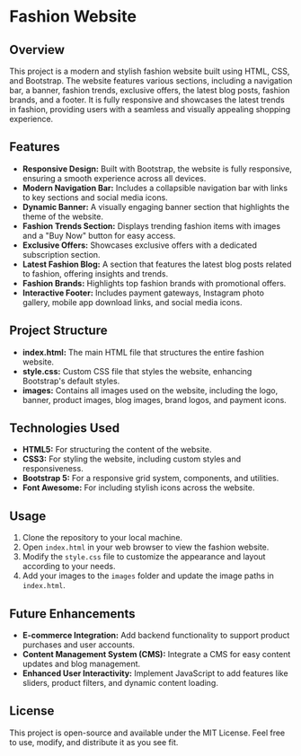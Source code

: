 # Fashion Website

## Overview

This project is a modern and stylish fashion website built using HTML, CSS, and Bootstrap. The website features various sections, including a navigation bar, a banner, fashion trends, exclusive offers, the latest blog posts, fashion brands, and a footer. It is fully responsive and showcases the latest trends in fashion, providing users with a seamless and visually appealing shopping experience.

## Features

- **Responsive Design:** Built with Bootstrap, the website is fully responsive, ensuring a smooth experience across all devices.
- **Modern Navigation Bar:** Includes a collapsible navigation bar with links to key sections and social media icons.
- **Dynamic Banner:** A visually engaging banner section that highlights the theme of the website.
- **Fashion Trends Section:** Displays trending fashion items with images and a "Buy Now" button for easy access.
- **Exclusive Offers:** Showcases exclusive offers with a dedicated subscription section.
- **Latest Fashion Blog:** A section that features the latest blog posts related to fashion, offering insights and trends.
- **Fashion Brands:** Highlights top fashion brands with promotional offers.
- **Interactive Footer:** Includes payment gateways, Instagram photo gallery, mobile app download links, and social media icons.

## Project Structure

- **index.html:** The main HTML file that structures the entire fashion website.
- **style.css:** Custom CSS file that styles the website, enhancing Bootstrap's default styles.
- **images:** Contains all images used on the website, including the logo, banner, product images, blog images, brand logos, and payment icons.

## Technologies Used

- **HTML5:** For structuring the content of the website.
- **CSS3:** For styling the website, including custom styles and responsiveness.
- **Bootstrap 5:** For a responsive grid system, components, and utilities.
- **Font Awesome:** For including stylish icons across the website.

## Usage

1. Clone the repository to your local machine.
2. Open `index.html` in your web browser to view the fashion website.
3. Modify the `style.css` file to customize the appearance and layout according to your needs.
4. Add your images to the `images` folder and update the image paths in `index.html`.

## Future Enhancements

- **E-commerce Integration:** Add backend functionality to support product purchases and user accounts.
- **Content Management System (CMS):** Integrate a CMS for easy content updates and blog management.
- **Enhanced User Interactivity:** Implement JavaScript to add features like sliders, product filters, and dynamic content loading.

## License

This project is open-source and available under the MIT License. Feel free to use, modify, and distribute it as you see fit.
